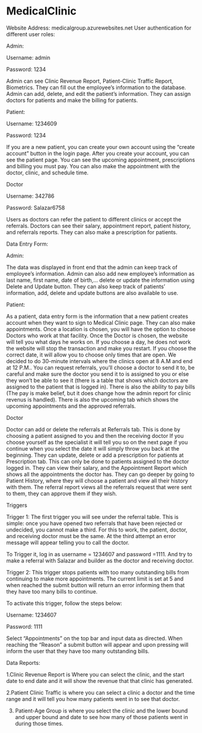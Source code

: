 # MedicalClinic
Website Address: medicalgroup.azurewebsites.net
User authentication for different user roles: 

Admin:   

Username: admin 

Password: 1234 

Admin can see Clinic Revenue Report, Patient-Clinic Traffic Report, Biometrics. They can fill out the employee’s information to the database. Admin can add, delete, and edit the patient’s information. They can assign doctors for patients and make the billing for patients. 

 

Patient: 

Username: 1234609 

Password: 1234 

If you are a new patient, you can create your own account using the “create account” button in the login page. After you create your account, you can see the patient page. You can see the upcoming appointment, prescriptions and billing you must pay. You can also make the appointment with the doctor, clinic, and schedule time. 

 

Doctor 

Username: 342786 

Password: Salazar6758 

Users as doctors can refer the patient to different clinics or accept the referrals. Doctors can see their salary, appointment report, patient history, and referrals reports. They can also make a prescription for patients. 

 

Data Entry Form: 

Admin:   

The data was displayed in front end that the admin can keep track of employee’s information. Admin can also add new employee’s information as last name, first name, date of birth,… delete or update the information using Delete and Update button. They can also keep track of patients’ information, add, delete and update buttons are also available to use. 

 

Patient: 

As a patient, data entry form is the information that a new patient creates account when they want to sign to Medical Clinic page. They can also make appointments. Once a location is chosen, you will have the option to choose Doctors who work at that facility. Once the Doctor is chosen, the website will tell you what days he works on. If you choose a day, he does not work the website will stop the transaction and make you restart. If you choose the correct date, it will allow you to choose only times that are open. We decided to do 30-minute intervals where the clinics open at 8 A.M and end at 12 P.M.. You can request referrals, you’ll choose a doctor to send it to, be careful and make sure the doctor you send it to is assigned to you or else they won’t be able to see it (there is a table that shows which doctors are assigned to the patient that is logged in). There is also the ability to pay bills (The pay is make belief, but it does change how the admin report for clinic revenus is handled). There is also the upcoming tab which shows the upcoming appointments and the approved referrals.  

Doctor 

Doctor can add or delete the referrals at Referrals tab. This is done by choosing a patient assigned to you and then the receiving doctor If you choose yourself as the specialist it will tell you so on the next page if you continue when you select the date it will simply throw you back at the beginning. They can update, delete or add a prescription for patients at Prescription tab. This can only be done to patients assigned to the doctor logged in. They can view their salary, and the Appointment Report which shows all the appointments the doctor has. They can go deeper by going to Patient History, where they will choose a patient and view all their history with them. The referral report views all the referrals request that were sent to them, they can approve them if they wish. 

 

Triggers 

Trigger 1: The first trigger you will see under the referral table. This is simple: once you have opened two referrals that have been rejected or undecided, you cannot make a third. For this to work, the patient, doctor, and receiving doctor must be the same. At the third attempt an error message will appear telling you to call the doctor. 

To Trigger it, log in as username = 1234607 and password =1111. And try to make a referral with Salazar and builder as the doctor and receiving doctor. 

 

Trigger 2: This trigger stops patients with too many outstanding bills from continuing to make more appointments. The current limit is set at 5 and when reached the submit button will return an error informing them that they have too many bills to continue. 

 

To activate this trigger, follow the steps below: 

Username: 1234607 

Password: 1111 

Select “Appointments” on the top bar and input data as directed. When reaching the “Reason” a submit button will appear and upon pressing will inform the user that they have too many outstanding bills.  

 

 

 

 

Data Reports: 

1.Clinic Revenue Report is Where you can select the clinic, and the start date to end date and it will show the revenue that that clinic has generated. 

2.Patient Clinic Traffic is where you can select a clinic a doctor and the time range and it will tell you how many patients went in to see that doctor. 

3. Patient-Age Group is where you select the clinic and the lower bound and upper bound and date to see how many of those patients went in during those times. 

